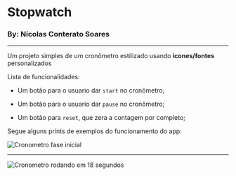 # Stopwatch

### By: Nícolas Conterato Soares

------

Um projeto simples de um cronômetro estilizado usando **ícones/fontes** personalizados

Lista de funcionalidades:

- Um botão para o usuario dar `start` no cronômetro;

- Um botão para o usuario dar `pause` no cronômetro;

- Um botão para `reset`, que zera a contagem por completo;

  

Segue alguns prints de exemplos do funcionamento do app:

![Cronometro fase inicial](https://user-images.githubusercontent.com/71686515/120044655-9f3dac80-bfe4-11eb-99e2-f461f59a5cd3.png)

------

![Cronometro rodando em 18 segundos](https://user-images.githubusercontent.com/71686515/120044877-1e32e500-bfe5-11eb-83f3-76d480c16f16.png)
